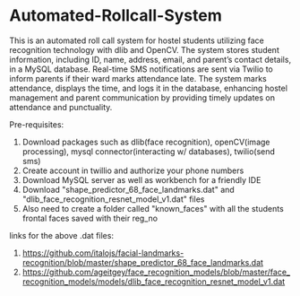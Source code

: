 # Automated-Rollcall-System

This is an automated roll call system for hostel students utilizing face recognition technology with dlib and OpenCV. 
The system stores student information, including ID, name, address, email, and parent’s contact details, in a MySQL database. 
Real-time SMS notifications are sent via Twilio to inform parents if their ward marks attendance late. 
The system marks attendance, displays the time, and logs it in the database, enhancing hostel management and parent communication by providing timely updates on attendance and punctuality.

Pre-requisites: 
1. Download packages such as dlib(face recognition), openCV(image processing), mysql connector(interacting w/ databases), twilio(send sms)
2. Create account in twillio and authorize your phone numbers
3. Download MySQL server as well as workbench for a friendly IDE
4. Download "shape_predictor_68_face_landmarks.dat" and "dlib_face_recognition_resnet_model_v1.dat" files
5. Also need to create a folder called "known_faces" with all the students frontal faces saved with their reg_no

links for the above .dat files:
1. https://github.com/italojs/facial-landmarks-recognition/blob/master/shape_predictor_68_face_landmarks.dat
2. https://github.com/ageitgey/face_recognition_models/blob/master/face_recognition_models/models/dlib_face_recognition_resnet_model_v1.dat
